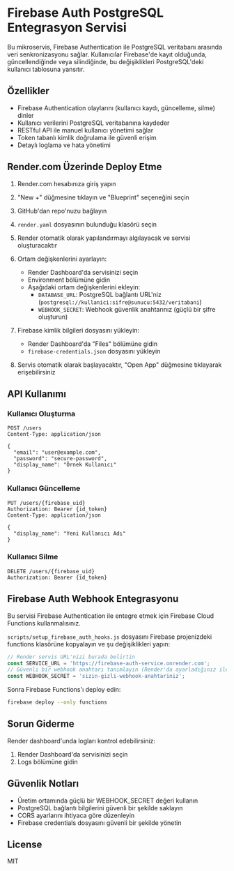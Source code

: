 # Firebase Auth PostgreSQL Entegrasyon Servisi

Bu mikroservis, Firebase Authentication ile PostgreSQL veritabanı arasında veri senkronizasyonu sağlar. Kullanıcılar Firebase'de kayıt olduğunda, güncellendiğinde veya silindiğinde, bu değişiklikleri PostgreSQL'deki kullanıcı tablosuna yansıtır.

## Özellikler

- Firebase Authentication olaylarını (kullanıcı kaydı, güncelleme, silme) dinler
- Kullanıcı verilerini PostgreSQL veritabanına kaydeder
- RESTful API ile manuel kullanıcı yönetimi sağlar
- Token tabanlı kimlik doğrulama ile güvenli erişim
- Detaylı loglama ve hata yönetimi

## Render.com Üzerinde Deploy Etme

1. Render.com hesabınıza giriş yapın

2. "New +" düğmesine tıklayın ve "Blueprint" seçeneğini seçin

3. GitHub'dan repo'nuzu bağlayın

4. `render.yaml` dosyasının bulunduğu klasörü seçin

5. Render otomatik olarak yapılandırmayı algılayacak ve servisi oluşturacaktır

6. Ortam değişkenlerini ayarlayın:
   - Render Dashboard'da servisinizi seçin
   - Environment bölümüne gidin
   - Aşağıdaki ortam değişkenlerini ekleyin:
     - `DATABASE_URL`: PostgreSQL bağlantı URL'niz (`postgresql://kullanici:sifre@sunucu:5432/veritabani`)
     - `WEBHOOK_SECRET`: Webhook güvenlik anahtarınız (güçlü bir şifre oluşturun)

7. Firebase kimlik bilgileri dosyasını yükleyin:
   - Render Dashboard'da "Files" bölümüne gidin
   - `firebase-credentials.json` dosyasını yükleyin

8. Servis otomatik olarak başlayacaktır, "Open App" düğmesine tıklayarak erişebilirsiniz

## API Kullanımı

### Kullanıcı Oluşturma

```
POST /users
Content-Type: application/json

{
  "email": "user@example.com",
  "password": "secure-password",
  "display_name": "Örnek Kullanıcı"
}
```

### Kullanıcı Güncelleme

```
PUT /users/{firebase_uid}
Authorization: Bearer {id_token}
Content-Type: application/json

{
  "display_name": "Yeni Kullanıcı Adı"
}
```

### Kullanıcı Silme

```
DELETE /users/{firebase_uid}
Authorization: Bearer {id_token}
```

## Firebase Auth Webhook Entegrasyonu

Bu servisi Firebase Authentication ile entegre etmek için Firebase Cloud Functions kullanmalısınız. 

`scripts/setup_firebase_auth_hooks.js` dosyasını Firebase projenizdeki functions klasörüne kopyalayın ve şu değişiklikleri yapın:

```javascript
// Render servis URL'nizi burada belirtin
const SERVICE_URL = 'https://firebase-auth-service.onrender.com';
// Güvenli bir webhook anahtarı tanımlayın (Render'da ayarladığınız ile aynı olmalı)
const WEBHOOK_SECRET = 'sizin-gizli-webhook-anahtariniz';
```

Sonra Firebase Functions'ı deploy edin:

```bash
firebase deploy --only functions
```

## Sorun Giderme

Render dashboard'unda logları kontrol edebilirsiniz:

1. Render Dashboard'da servisinizi seçin
2. Logs bölümüne gidin

## Güvenlik Notları

- Üretim ortamında güçlü bir WEBHOOK_SECRET değeri kullanın
- PostgreSQL bağlantı bilgilerini güvenli bir şekilde saklayın
- CORS ayarlarını ihtiyaca göre düzenleyin
- Firebase credentials dosyasını güvenli bir şekilde yönetin

## License

MIT 